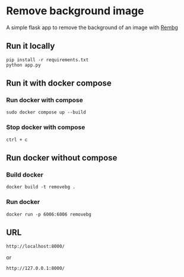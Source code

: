 # Remove background image

A simple flask app to remove the background of an image with [Rembg](https://github.com/danielgatis/rembg)

## Run it locally

```
pip install -r requirements.txt
python app.py
```

## Run it with docker compose

### Run docker with compose

```
sudo docker compose up --build
```

### Stop docker with compose

```
ctrl + c
```

## Run docker without compose

### Build docker

```
docker build -t removebg .
```

### Run docker

```
docker run -p 6006:6006 removebg
```

## URL

```
http://localhost:8000/
```

or

```
http://127.0.0.1:8000/
```
